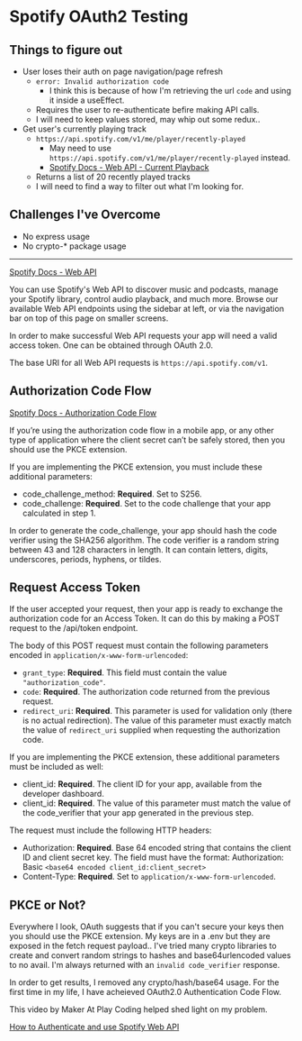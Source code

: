 # Spotify OAuth2 Testing

## Things to figure out

- User loses their auth on page navigation/page refresh
  - `error: Invalid authorization code`
    - I think this is because of how I'm retrieving the url `code`
      and using it inside a useEffect.
  - Requires the user to re-authenticate befire making API calls.
  - I will need to keep values stored, may whip out some redux..
- Get user's currently playing track
  - `https://api.spotify.com/v1/me/player/recently-played`
    - May need to use `https://api.spotify.com/v1/me/player/recently-played`
      instead.
    - [Spotify Docs - Web API - Current Playback](https://developer.spotify.com/documentation/web-api/reference/#/operations/get-information-about-the-users-current-playback)
  - Returns a list of 20 recently played tracks
  - I will need to find a way to filter out what I'm looking for.

## Challenges I've Overcome

- No express usage
- No crypto-\* package usage

---

[Spotify Docs - Web API](https://developer.spotify.com/documentation/web-api/)

You can use Spotify's Web API to discover music and podcasts,
manage your Spotify library, control audio playback, and much more.
Browse our available Web API endpoints using the sidebar at left,
or via the navigation bar on top of this page on smaller screens.

In order to make successful Web API requests your app will need a
valid access token. One can be obtained through OAuth 2.0.

The base URI for all Web API requests is `https://api.spotify.com/v1`.

## Authorization Code Flow

[Spotify Docs - Authorization Code Flow](https://developer.spotify.com/documentation/general/guides/authorization/code-flow/)

If you’re using the authorization code flow in a mobile app, or
any other type of application where the client secret can’t be
safely stored, then you should use the PKCE extension.

If you are implementing the PKCE extension, you must include
these additional parameters:

- code_challenge_method: **Required**. Set to S256.
- code_challenge: **Required**. Set to the code challenge that
  your app calculated in step 1.

In order to generate the code_challenge, your app should hash
the code verifier using the SHA256 algorithm. The code verifier
is a random string between 43 and 128 characters in length. It
can contain letters, digits, underscores, periods, hyphens, or tildes.

## Request Access Token

If the user accepted your request, then your app is ready to
exchange the authorization code for an Access Token. It can do
this by making a POST request to the /api/token endpoint.

The body of this POST request must contain the following
parameters encoded in `application/x-www-form-urlencoded`:

- `grant_type`: **Required**. This field must contain the
  value `"authorization_code"`.
- `code`: **Required**. The authorization code returned from
  the previous request.
- `redirect_uri`: **Required**. This parameter is used for
  validation only (there is no actual redirection). The
  value of this parameter must exactly match the value
  of `redirect_uri` supplied when requesting the authorization
  code.

If you are implementing the PKCE extension, these additional
parameters must be included as well:

- client_id: **Required**. The client ID for your app, available from
  the developer dashboard.
- client_id: **Required**. The value of this parameter must match the
  value of the code_verifier that your app generated in the previous step.

The request must include the following HTTP headers:

- Authorization: **Required**. Base 64 encoded string that contains
  the client ID and client secret key. The field must have the format:
  Authorization: Basic `<base64 encoded client_id:client_secret>`
- Content-Type: **Required**. Set to `application/x-www-form-urlencoded`.

## PKCE or Not?

Everywhere I look, OAuth suggests that if you can't secure your keys
then you should use the PKCE extension. My keys are in a .env but they
are exposed in the fetch request payload.. I've tried many crypto libraries
to create and convert random strings to hashes and base64urlencoded values
to no avail. I'm always returned with an `invalid code_verifier` response.

In order to get results, I removed any crypto/hash/base64 usage. For the
first time in my life, I have acheieved OAuth2.0 Authentication Code Flow.

This video by Maker At Play Coding helped shed light on my problem.

[How to Authenticate and use Spotify Web API](https://www.youtube.com/watch?v=1vR3m0HupGI&t=93s)
